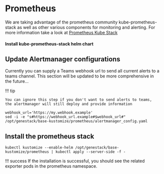 # Prometheus

We are taking advantage of the prometheus community kube-prometheus-stack as well as other various components for monitoring and alerting. For more information take a look at [Prometheus Kube Stack](https://github.com/prometheus-community/helm-charts/tree/main/charts/kube-prometheus-stack)

#### Install kube-prometheus-stack helm chart

## Update Alertmanager configurations

Currently you can supply a Teams webhook url to send all current alerts to a teams channel. This section will be updated to be more comprehensive in the future...

!!! tip

    You can ignore this step if you don't want to send alerts to teams, the alertmanager will still deploy and provide information

``` shell
webhook_url='https://my.webhook.example'
sed -i -e "s#https://webhook_url.example#$webhook_url#" /opt/genestack/base-kustomize/prometheus/alertmanager_config.yaml
```

## Install the prometheus stack

``` shell
kubectl kustomize --enable-helm /opt/genestack/base-kustomize/prometheus | kubectl apply --server-side -f -
```

!!! success
    If the installation is successful, you should see the related exporter pods in the prometheus namespace.
